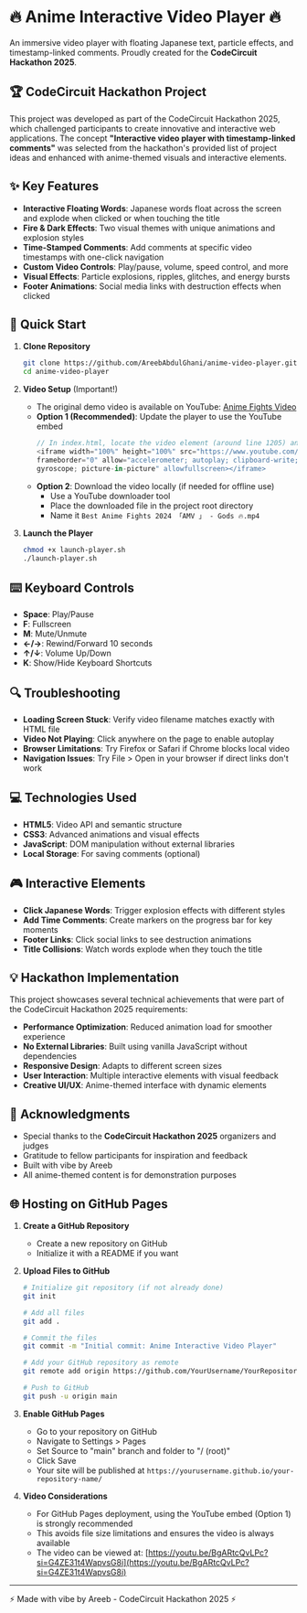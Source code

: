 # 🔥 Anime Interactive Video Player 🔥

An immersive video player with floating Japanese text, particle effects, and timestamp-linked comments. Proudly created for the **CodeCircuit Hackathon 2025**.

## 🏆 CodeCircuit Hackathon Project

This project was developed as part of the CodeCircuit Hackathon 2025, which challenged participants to create innovative and interactive web applications. The concept **"Interactive video player with timestamp-linked comments"** was selected from the hackathon's provided list of project ideas and enhanced with anime-themed visuals and interactive elements.

## ✨ Key Features

- **Interactive Floating Words**: Japanese words float across the screen and explode when clicked or when touching the title
- **Fire & Dark Effects**: Two visual themes with unique animations and explosion styles
- **Time-Stamped Comments**: Add comments at specific video timestamps with one-click navigation
- **Custom Video Controls**: Play/pause, volume, speed control, and more
- **Visual Effects**: Particle explosions, ripples, glitches, and energy bursts
- **Footer Animations**: Social media links with destruction effects when clicked

## 🚀 Quick Start

1. **Clone Repository**
   ```bash
   git clone https://github.com/AreebAbdulGhani/anime-video-player.git
   cd anime-video-player
   ```

2. **Video Setup** (Important!)
   - The original demo video is available on YouTube: [Anime Fights Video](https://youtu.be/BgARtcQvLPc?si=G4ZE31t4WapvsG8i)
   - **Option 1 (Recommended)**: Update the player to use the YouTube embed
     ```javascript
     // In index.html, locate the video element (around line 1205) and replace with:
     <iframe width="100%" height="100%" src="https://www.youtube.com/embed/BgARtcQvLPc" 
     frameborder="0" allow="accelerometer; autoplay; clipboard-write; encrypted-media; 
     gyroscope; picture-in-picture" allowfullscreen></iframe>
     ```
   - **Option 2**: Download the video locally (if needed for offline use)
     - Use a YouTube downloader tool
     - Place the downloaded file in the project root directory
     - Name it `Best Anime Fights 2024 「AMV 」 - Gods 🔥.mp4`

3. **Launch the Player**
   ```bash
   chmod +x launch-player.sh
   ./launch-player.sh
   ```

## ⌨️ Keyboard Controls

- **Space**: Play/Pause
- **F**: Fullscreen
- **M**: Mute/Unmute
- **←/→**: Rewind/Forward 10 seconds
- **↑/↓**: Volume Up/Down
- **K**: Show/Hide Keyboard Shortcuts

## 🔍 Troubleshooting

- **Loading Screen Stuck**: Verify video filename matches exactly with HTML file
- **Video Not Playing**: Click anywhere on the page to enable autoplay
- **Browser Limitations**: Try Firefox or Safari if Chrome blocks local video
- **Navigation Issues**: Try File > Open in your browser if direct links don't work

## 💻 Technologies Used

- **HTML5**: Video API and semantic structure
- **CSS3**: Advanced animations and visual effects
- **JavaScript**: DOM manipulation without external libraries
- **Local Storage**: For saving comments (optional)

## 🎮 Interactive Elements

- **Click Japanese Words**: Trigger explosion effects with different styles
- **Add Time Comments**: Create markers on the progress bar for key moments
- **Footer Links**: Click social links to see destruction animations
- **Title Collisions**: Watch words explode when they touch the title

## 💡 Hackathon Implementation

This project showcases several technical achievements that were part of the CodeCircuit Hackathon 2025 requirements:
- **Performance Optimization**: Reduced animation load for smoother experience
- **No External Libraries**: Built using vanilla JavaScript without dependencies
- **Responsive Design**: Adapts to different screen sizes
- **User Interaction**: Multiple interactive elements with visual feedback
- **Creative UI/UX**: Anime-themed interface with dynamic elements

## 🙏 Acknowledgments

- Special thanks to the **CodeCircuit Hackathon 2025** organizers and judges
- Gratitude to fellow participants for inspiration and feedback
- Built with vibe by Areeb
- All anime-themed content is for demonstration purposes

## 🌐 Hosting on GitHub Pages

1. **Create a GitHub Repository**
   - Create a new repository on GitHub
   - Initialize it with a README if you want

2. **Upload Files to GitHub**
   ```bash
   # Initialize git repository (if not already done)
   git init
   
   # Add all files
   git add .
   
   # Commit the files
   git commit -m "Initial commit: Anime Interactive Video Player"
   
   # Add your GitHub repository as remote
   git remote add origin https://github.com/YourUsername/YourRepositoryName.git
   
   # Push to GitHub
   git push -u origin main
   ```

3. **Enable GitHub Pages**
   - Go to your repository on GitHub
   - Navigate to Settings > Pages
   - Set Source to "main" branch and folder to "/ (root)"
   - Click Save
   - Your site will be published at `https://yourusername.github.io/your-repository-name/`

4. **Video Considerations**
   - For GitHub Pages deployment, using the YouTube embed (Option 1) is strongly recommended
   - This avoids file size limitations and ensures the video is always available
   - The video can be viewed at: [https://youtu.be/BgARtcQvLPc?si=G4ZE31t4WapvsG8i](https://youtu.be/BgARtcQvLPc?si=G4ZE31t4WapvsG8i)

---

⚡ Made with vibe by Areeb - CodeCircuit Hackathon 2025 ⚡
